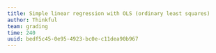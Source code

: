 ```yaml
---
title: Simple linear regression with OLS (ordinary least squares)
author: Thinkful
team: grading
time: 240
uuid: bedf5c45-0e95-4923-bc0e-c11dea90b967
---
```


<jupyter notebook-name="2.simple_linear_regression_models" course-code="DSBC" />